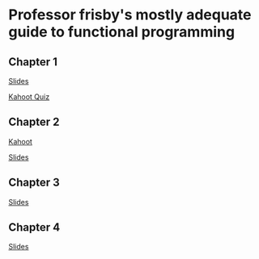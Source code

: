 # Professor frisby's mostly adequate guide to functional programming

## Chapter 1
[Slides][1]

[Kahoot Quiz](https://create.kahoot.it/share/fp-from-zero-chapter-1/28734478-6ded-4175-a4c1-7c059a2c065e)

## Chapter 2
[Kahoot](https://create.kahoot.it/share/fp-from-zero-chapter-2/5ded9f3c-8360-4ab8-883e-0458cdadaa66)

[Slides](slides/chap2.pptx)

## Chapter 3
[Slides](https://docs.google.com/presentation/d/1ibel2fYePTLf2qem6EuKiloax5HH3dGTSH3cRTpK-HA/edit?usp=sharing)

## Chapter 4
[Slides](https://docs.google.com/presentation/d/1oKBhiMZxVtQ-datMhFsbCGpv3jTu2YQKCb8y2KlpMhU/edit?usp=sharing)



[1]: https://docs.google.com/presentation/d/1Q5-gx9n4AZi9E9Sc5MAaOs-eT4jzXcWRrPpudzvvDfM/edit?usp=sharing
